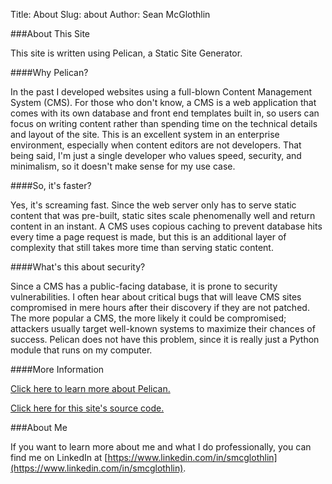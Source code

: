 Title: About
Slug: about
Author: Sean McGlothlin

###About This Site

This site is written using Pelican, a Static Site Generator.

####Why Pelican?

In the past I developed websites using a full-blown Content Management System (CMS). For those who don't know, a CMS is a web application that comes with its own database and front end templates built in, so users can focus on writing content rather than spending time on the technical details and layout of the site. This is an excellent system in an enterprise environment, especially when content editors are not developers. That being said, I'm just a single developer who values speed, security, and minimalism, so it doesn't make sense for my use case.

####So, it's faster?

Yes, it's screaming fast. Since the web server only has to serve static content that was pre-built, static sites scale phenomenally well and return content in an instant. A CMS uses copious caching to prevent database hits every time a page request is made, but this is an additional layer of complexity that still takes more time than serving static content.

####What's this about security?

Since a CMS has a public-facing database, it is prone to security vulnerabilities. I often hear about critical bugs that will leave CMS sites compromised in mere hours after their discovery if they are not patched. The more popular a CMS, the more likely it could be compromised; attackers usually target well-known systems to maximize their chances of success. Pelican does not have this problem, since it is really just a Python module that runs on my computer.

####More Information

[Click here to learn more about Pelican.](https://blog.getpelican.com)

[Click here for this site's source code.](https://github.com/McGlothlin/pelican-site)

###About Me

If you want to learn more about me and what I do professionally, you can find me on LinkedIn at [https://www.linkedin.com/in/smcglothlin](https://www.linkedin.com/in/smcglothlin).